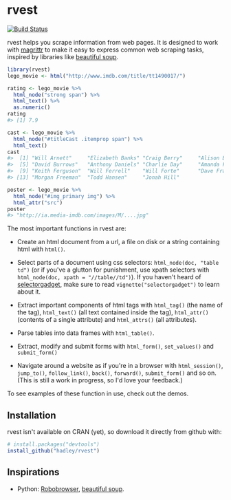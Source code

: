# rvest

[![Build Status](https://travis-ci.org/hadley/rvest.png?branch=master)](https://travis-ci.org/hadley/rvest)

rvest helps you scrape information from web pages. It is designed to work with [magrittr](https://github.com/smbache/magrittr) to make it easy to express common web scraping tasks, inspired by libraries like [beautiful soup](http://www.crummy.com/software/BeautifulSoup/).

```R
library(rvest)
lego_movie <- html("http://www.imdb.com/title/tt1490017/")

rating <- lego_movie %>% 
  html_node("strong span") %>%
  html_text() %>%
  as.numeric()
rating
#> [1] 7.9

cast <- lego_movie %>%
  html_node("#titleCast .itemprop span") %>%
  html_text()
cast
#>  [1] "Will Arnett"     "Elizabeth Banks" "Craig Berry"     "Alison Brie"    
#>  [5] "David Burrows"   "Anthony Daniels" "Charlie Day"     "Amanda Farinos" 
#>  [9] "Keith Ferguson"  "Will Ferrell"    "Will Forte"      "Dave Franco"    
#> [13] "Morgan Freeman"  "Todd Hansen"     "Jonah Hill"     

poster <- lego_movie %>%
  html_node("#img_primary img") %>%
  html_attr("src")
poster
#> "http://ia.media-imdb.com/images/M/....jpg"
```

The most important functions in rvest are:

* Create an html document from a url, a file on disk or a string containing
  html with `html()`.

* Select parts of a document using css selectors: `html_node(doc, "table td")`
  (or if you've a glutton for punishment, use xpath selectors with
  `html_node(doc, xpath = "//table//td")`). If you haven't heard of 
  [selectorgadget](http://selectorgadget.com/), make sure to read
  `vignette("selectorgadget")` to learn about it.

* Extract important components of html tags with `html_tag()` (the name of the
  tag), `html_text()` (all text contained inside the tag), `html_attr()`
  (contents of a single attribute) and `html_attrs()` (all attributes).

* Parse tables into data frames with `html_table()`.

* Extract, modify and submit forms with `html_form()`, `set_values()` and
  `submit_form()`

* Navigate around a website as if you're in a browser with `html_session()`,
  `jump_to()`, `follow_link()`, `back()`, `forward()`, `submit_form()` and
  so on. (This is still a work in progress, so I'd love your feedback.)

To see examples of these function in use, check out the demos.

## Installation

rvest isn't available on CRAN (yet), so download it directly from github with:

```R
# install.packages("devtools")
install_github("hadley/rvest")
```

## Inspirations

* Python: [Robobrowser](http://robobrowser.readthedocs.org/en/latest/readme.html),
  [beautiful soup](http://www.crummy.com/software/BeautifulSoup/).
